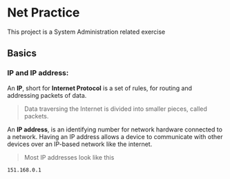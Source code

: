 # Net Practice
This project is a System Administration related exercise

## Basics

### IP and IP address:
An **IP**, short for **Internet Protocol** is a set of rules, for routing and addressing packets of data.
> Data traversing the Internet is divided into smaller pieces, called packets.

An **IP address**, is an identifying number for network hardware connected to a network. Having an IP address allows a
device to communicate with other devices over an IP-based network like the internet.
> Most IP addresses look like this
```
151.168.0.1
```
